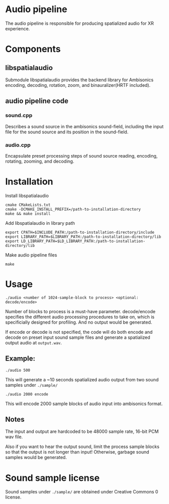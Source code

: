 
# Audio pipeline

The audio pipeline is responsible for producing spatialized audio for XR experience.

# Components

## libspatialaudio

Submodule libspatialaudio provides the backend library for Ambisonics encoding, decoding, rotation, zoom, and binauralizer(HRTF included).

## audio pipeline code

### sound.cpp 

Describes a sound source in the ambisonics sound-field, including the input file for the sound source and its position in the sound-field.

### audio.cpp

Encapsulate preset processing steps of sound source reading, encoding, rotating, zooming, and decoding.

# Installation

Install libspatialaudio

    cmake CMakeLists.txt
    cmake -DCMAKE_INSTALL_PREFIX=/path-to-installation-directory
    make && make install

Add libspatialaudio in library path

    export CPATH=$INCLUDE_PATH:/path-to-installation-directory/include
    export LIBRARY_PATH=$LIBRARY_PATH:/path-to-installation-directory/lib
    export LD_LIBRARY_PATH=$LD_LIBRARY_PATH:/path-to-installation-directory/lib

Make audio pipeline files
    
    make

# Usage

    ./audio <number of 1024-sample-block to process> <optional: decode/encode>

Number of blocks to process is a must-have parameter. decode/encode specifies the different audio processing procedures to take on, which is specificially designed for profiling. And no output would be generated.

If encode or decode is not specified, the code will do both encode and decode on preset input sound sample files and generate a spatialized output audio at `output.wav`.

## Example:

    ./audio 500 

This will generate a ~10 seconds spatialized audio output from two sound samples under `./sample/`

    ./audio 2000 encode

This will encode 2000 sample blocks of audio input into ambisonics format.

## Notes

The input and output are hardcoded to be 48000 sample rate, 16-bit PCM wav file.

Also if you want to hear the output sound, limit the process sample blocks so that the output is not longer than input! Otherwise, garbage sound samples would be generated.

# Sound sample license

Sound samples under `./sample/` are obtained under Creative Commons 0 license.
